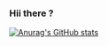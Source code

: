 ### Hii there ?

[![Anurag's GitHub stats](https://github-readme-stats.vercel.app/api?username=iagorrr04&count_private=true&show_icons=true&icon_color=#ffffff)](https://github.com/iagorrr04/github-readme-stats)
